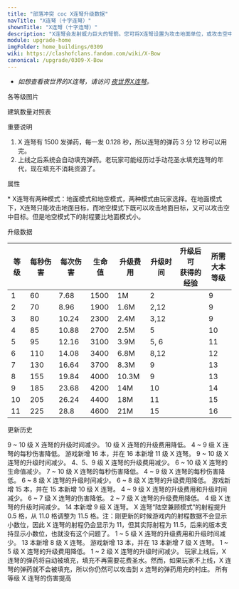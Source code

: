 ```yaml
---
title: "部落冲突 coc X连弩升级数据"
navTitle: "X连弩（十字连弩）"
shownTitle: "X连弩（十字连弩）"
description: "X连弩会发射威力巨大的弩箭。您可将X连弩设置为攻击地面单位，或攻击空中单位。"
module: upgrade-home
imgFolder: home_buildings/0309
wiki: https://clashofclans.fandom.com/wiki/X-Bow
canonical: /upgrade/0309-X-Bow
---
```


- *如想查看夜世界的X连弩，请访问 [夜世界X连弩](/upgrade/110e-X-Bow)。*

<UnitInfo :folder="$frontmatter.imgFolder" imgSrc="X-Bow11.png" :imgAlt="$frontmatter.navTitle" :description="$frontmatter.description" :isSmallImg="true" />

<SmallTitle>各等级图片</SmallTitle>

<Panel>
    <UnitImgGroup title="地面模式" :folder="$frontmatter.imgFolder">
        <UnitImg imgTitle="1 级" imgSrc="X-Bow1.png" />
        <UnitImg imgTitle="2 级" imgSrc="X-Bow2.png" />
        <UnitImg imgTitle="3 级" imgSrc="X-Bow3.png" />
        <UnitImg imgTitle="4 级" imgSrc="X-Bow4.png" />
        <UnitImg imgTitle="5 级" imgSrc="X-Bow5.png" />
        <UnitImg imgTitle="6 级" imgSrc="X-Bow6.png" />
        <UnitImg imgTitle="7 级" imgSrc="X-Bow7.png" />
        <UnitImg imgTitle="8 级" imgSrc="X-Bow8.png" />
        <UnitImg imgTitle="9 级" imgSrc="X-Bow9.png" />
        <UnitImg imgTitle="10 级" imgSrc="X-Bow10.png" />
        <UnitImg imgTitle="11 级" imgSrc="X-Bow11.png" />
    </UnitImgGroup>
    <UnitImgGroup title="地空模式" :folder="$frontmatter.imgFolder">
        <UnitImg imgTitle="1 级" imgSrc="X-Bow1_Air.png" />
        <UnitImg imgTitle="2 级" imgSrc="X-Bow2_Air.png" />
        <UnitImg imgTitle="3 级" imgSrc="X-Bow3_Air.png" />
        <UnitImg imgTitle="4 级" imgSrc="X-Bow4_Air.png" />
        <UnitImg imgTitle="5 级" imgSrc="X-Bow5_Air.png" />
        <UnitImg imgTitle="6 级" imgSrc="X-Bow6_Air.png" />
        <UnitImg imgTitle="7 级" imgSrc="X-Bow7_Air.png" />
        <UnitImg imgTitle="8 级" imgSrc="X-Bow8_Air.png" />
        <UnitImg imgTitle="9 级" imgSrc="X-Bow9_Air.png" />
        <UnitImg imgTitle="10 级" imgSrc="X-Bow10_Air.png" />
        <UnitImg imgTitle="11 级" imgSrc="X-Bow11_Air.png" />
    </UnitImgGroup>
    <UnitImgGroup title="地面模式（无弹药）" :folder="$frontmatter.imgFolder">
        <UnitImg imgTitle="1 级" imgSrc="X-Bow1_Depleted.png" />
        <UnitImg imgTitle="2 级" imgSrc="X-Bow2_Depleted.png" />
        <UnitImg imgTitle="3 级" imgSrc="X-Bow3_Depleted.png" />
        <UnitImg imgTitle="4 级" imgSrc="X-Bow4_Depleted.png" />
        <UnitImg imgTitle="5 级" imgSrc="X-Bow5_Depleted.png" />
        <UnitImg imgTitle="6 级" imgSrc="X-Bow6_Depleted.png" />
        <UnitImg imgTitle="7 级" imgSrc="X-Bow7_Depleted.png" />
        <UnitImg imgTitle="8 级" imgSrc="X-Bow8_Depleted.png" />
        <UnitImg imgTitle="9 级" imgSrc="X-Bow9_Depleted.png" />
        <UnitImg imgTitle="10 级" imgSrc="X-Bow10_Depleted.png" />
        <UnitImg imgTitle="11 级" imgSrc="X-Bow11_Depleted.png" />
    </UnitImgGroup>
    <UnitImgGroup title="地空模式（无弹药）" :folder="$frontmatter.imgFolder">
        <UnitImg imgTitle="1 级" imgSrc="X-Bow1_Air_Depleted.png" />
        <UnitImg imgTitle="2 级" imgSrc="X-Bow2_Air_Depleted.png" />
        <UnitImg imgTitle="3 级" imgSrc="X-Bow3_Air_Depleted.png" />
        <UnitImg imgTitle="4 级" imgSrc="X-Bow4_Air_Depleted.png" />
        <UnitImg imgTitle="5 级" imgSrc="X-Bow5_Air_Depleted.png" />
        <UnitImg imgTitle="6 级" imgSrc="X-Bow6_Air_Depleted.png" />
        <UnitImg imgTitle="7 级" imgSrc="X-Bow7_Air_Depleted.png" />
        <UnitImg imgTitle="8 级" imgSrc="X-Bow8_Air_Depleted.png" />
        <UnitImg imgTitle="9 级" imgSrc="X-Bow9_Air_Depleted.png" />
        <UnitImg imgTitle="10 级" imgSrc="X-Bow10_Air_Depleted.png" />
        <UnitImg imgTitle="11 级" imgSrc="X-Bow11_Air_Depleted.png" />
    </UnitImgGroup>
</Panel>

<SmallTitle>建筑数量对照表</SmallTitle>

<BuildingNum>
    <BuildingNumRow title="大本等级" num="1 - 8, 9, 10, 11 - 16" />
    <BuildingNumRow title="建筑数量" num="    0, 2,  3,       4" />
</BuildingNum>

<SmallTitle>重要说明</SmallTitle>

1. X 连弩有 1500 发弹药，每一发 0.128 秒，所以连弩的弹药 3 分 12 秒可以用完。
2. 上线之后系统会自动填充弹药。老玩家可能经历过手动花圣水填充连弩的年代，现在填充不消耗资源了。

<SmallTitle>属性</SmallTitle>

<UnitProperties>
    <UnitProperty pKey="占地面积" pValue="3×3" />
    <UnitProperty pKey="判定面积" pValue="2×2" :isJudgeSquare="true" />
    <UnitProperty pKey="伤害类型" pValue="单体伤害" />
    <UnitProperty pKey="攻击的目标" pValue="可调整<sup>*</sup>" />
    <UnitProperty pKey="射程" pValue="14 格 (地面)<br>11.5 格 (地空)" />
    <UnitProperty pKey="攻速" pValue="0.128 秒/次" />
    <UnitProperty pKey="弹药数量" pValue="1 500" />
</UnitProperties>

\* X连弩有两种模式：地面模式和地空模式，两种模式由玩家选择。在地面模式下，X连弩只能攻击地面目标，而地空模式下既可以攻击地面目标，又可以攻击空中目标。但是地空模式下的射程要比地面模式小。

<SmallTitle>升级数据</SmallTitle>

<script setup>
const tableExtraInfo = [
    {
        "column": 4,
        "type": "cost",
        "gpClass": "building",
        "icon": "Gold"
    },
    {
        "column": 5,
        "type": "time",
        "gpClass": "building"
    },
    {
        "column": 6,
        "type": "exp",
        "icon": "Exp"
    }
];
</script>

<UnitTable :tableExtraInfo="tableExtraInfo">

| 等级 | 每秒伤害 | 每次伤害 | 生命值 | 升级费用 |  升级时间  |升级后可<br>获得的经验| 所需<br>大本等级 |
| ---- |   ---   |   ---   |   ---  |   ---   |    ---    |        ---          |       ---      |
|   1  |    60   |   7.68  |  1500  |    1M   |    2      |                     |        9       |
|   2  |    70   |   8.96  |  1900  |  1.6M   |    2,12   |                     |        9       |
|   3  |    80   |  10.24  |  2300  |  2.4M   |    3,12   |                     |        9       |
|   4  |    85   |  10.88  |  2700  |  2.5M   |    5      |                     |       10       |
|   5  |    95   |  12.16  |  3100  |  3.9M   |    5, 6   |                     |       11       |
|   6  |   110   |  14.08  |  3400  |  6.8M   |    8,12   |                     |       12       |
|   7  |   130   |  16.64  |  3700  |  8.3M   |    9      |                     |       13       |
|   8  |   155   |  19.84  |  4000  | 10.3M   |    9      |                     |       13       |
|   9  |   185   |  23.68  |  4200  |   14M   |   10      |                     |       14       |
|  10  |   205   |  26.24  |  4400  |   18M   |   11      |                     |       15       |
|  11  |   225   |  28.8   |  4600  |   21M   |   15      |                     |       16       |
</UnitTable>

<SmallTitle>更新历史</SmallTitle>

<Timeline>
    <TimelineItem date="2024/06/18">
        <TimelineRow>9 ~ 10 级 X 连弩的升级时间减少。</TimelineRow>
        <TimelineRow>10 级 X 连弩的升级费用降低。</TimelineRow>
    </TimelineItem>
    <TimelineItem date="2024/06/03">
        <TimelineRow>4 ~ 9 级 X 连弩的每秒伤害降低。</TimelineRow>
    </TimelineItem>
    <TimelineItem date="2023/12/12">
        <TimelineRow>游戏新增 16 本，并在 16 本新增 11 级 X 连弩。</TimelineRow>
        <TimelineRow>9 ~ 10 级 X 连弩的升级时间减少。</TimelineRow>
        <TimelineRow>4、5、9 级 X 连弩的升级费用减少。</TimelineRow>
        <TimelineRow>6 ~ 10 级 X 连弩的生命值减少。</TimelineRow>
        <TimelineRow>7 ~ 10 级 X 连弩的每秒伤害降低。</TimelineRow>
    </TimelineItem>
    <TimelineItem date="2023/09/28">
        <TimelineRow>4 ~ 9 级 X 连弩的每秒伤害降低。</TimelineRow>
    </TimelineItem>
    <TimelineItem date="2023/06/12">
        <TimelineRow>6 ~ 8 级 X 连弩的升级时间减少。</TimelineRow>
        <TimelineRow>6 ~ 8 级 X 连弩的升级费用降低。</TimelineRow>
    </TimelineItem>
    <TimelineItem date="2022/10/10">
        <TimelineRow>游戏新增 15 本，并在 15 本新增 10 级 X 连弩。</TimelineRow>
        <TimelineRow>4 ~ 9 级 X 连弩的升级费用和升级时间减少。</TimelineRow>
    </TimelineItem>
    <TimelineItem date="2022/06/27">
        <TimelineRow>6 ~ 7 级 X 连弩的伤害降低。</TimelineRow>
    </TimelineItem>
    <TimelineItem date="2021/12/09">
        <TimelineRow>2 ~ 7 级 X 连弩的升级费用降低。</TimelineRow>
        <TimelineRow>4 级 X 连弩的升级时间减少。</TimelineRow>
    </TimelineItem>
        <TimelineItem date="2021/09/27">
        <TimelineRow>14 本新增 9 级 X 连弩。</TimelineRow>
    </TimelineItem>
    <TimelineItem date="2021/08/12">
        <TimelineRow>X 连弩“陆空兼顾模式”的射程提升 0.5 格，从 11.0 格调整为 11.5 格。注：刚更新的时候游戏内的射程数据不会显示小数位，因此 X 连弩的射程仍会显示为 11，但其实际射程为 11.5，后来的版本支持显示小数位，也就没有这个问题了。</TimelineRow>
    </TimelineItem>
    <TimelineItem date="2021/04/12">
        <TimelineRow>1 ~ 5 级 X 连弩的升级费用和升级时间减少。</TimelineRow>
    </TimelineItem>
    <TimelineItem date="2020/12/07">
        <TimelineRow>13 本新增 8 级 X 连弩。</TimelineRow>
    </TimelineItem>
    <TimelineItem date="2019/12/09">
        <TimelineRow>游戏新增 13 本，并在 13 本新增 7 级 X 连弩。</TimelineRow>
    </TimelineItem>
        <TimelineItem date="2019/04/02">
        <TimelineRow>1 ~ 5 级 X 连弩的升级费用降低。</TimelineRow>
        <TimelineRow>1 ~ 2 级 X 连弩的升级时间减少。</TimelineRow>
        <TimelineRow>玩家上线后，X 连弩的弹药将自动被填充，填充不再需要花费圣水。然而，如果玩家不上线，X 连弩的弹药就不会被填充，所以你仍然可以攻击到 x 连弩的弹药用完的村庄。</TimelineRow>
    </TimelineItem>
    <TimelineItem date="2019/02/22">
        <TimelineRow>所有等级 X 连弩的伤害提高</TimelineRow>
    </TimelineItem>   
    <TimelineItem :historyBottom="true" />
</Timeline>